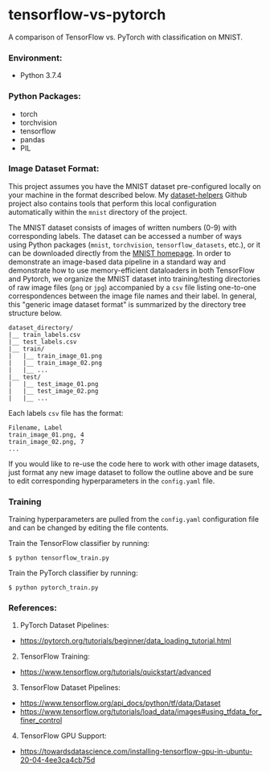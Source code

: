 # tensorflow-vs-pytorch
A comparison of TensorFlow vs. PyTorch with classification on MNIST.

### Environment:

- Python 3.7.4

### Python Packages:

- torch
- torchvision
- tensorflow
- pandas
- PIL

### Image Dataset Format:

This project assumes you have the MNIST dataset pre-configured locally on your machine in the format described below. My [dataset-helpers](https://github.com/dylanell/dataset-helpers) Github project also contains tools that perform this local configuration automatically within the `mnist` directory of the project.

The MNIST dataset consists of images of written numbers (0-9) with corresponding labels. The dataset can be accessed a number of ways using Python packages (`mnist`, `torchvision`, `tensorflow_datasets`, etc.), or it can be downloaded directly from the [MNIST homepage](http://yann.lecun.com/exdb/mnist/). In order to demonstrate an image-based data pipeline in a standard way and demonstrate how to use memory-efficient dataloaders in both TensorFlow and Pytorch, we organize the MNIST dataset into training/testing directories of raw image files (`png` or `jpg`) accompanied by a `csv` file listing one-to-one correspondences between the image file names and their label. In general, this "generic image dataset format" is summarized by the directory tree structure below.

```
dataset_directory/
|__ train_labels.csv
|__ test_labels.csv
|__ train/
|   |__ train_image_01.png
|   |__ train_image_02.png
|   |__ ...
|__ test/
|   |__ test_image_01.png
|   |__ test_image_02.png
|   |__ ...   
```

Each labels `csv` file has the format:

```
Filename, Label
train_image_01.png, 4
train_image_02.png, 7
...
```

If you would like to re-use the code here to work with other image datasets, just format any new image dataset to follow the outline above and be sure to edit corresponding hyperparameters in the `config.yaml` file.

### Training

Training hyperparameters are pulled from the `config.yaml` configuration file and can be changed by editing the file contents.

Train the TensorFlow classifier by running:

```
$ python tensorflow_train.py
```

Train the PyTorch classifier by running:

```
$ python pytorch_train.py
```

### References:

1. PyTorch Dataset Pipelines:
  * https://pytorch.org/tutorials/beginner/data_loading_tutorial.html
2. TensorFlow Training:
  * https://www.tensorflow.org/tutorials/quickstart/advanced
3. TensorFlow Dataset Pipelines:
  * https://www.tensorflow.org/api_docs/python/tf/data/Dataset
  * https://www.tensorflow.org/tutorials/load_data/images#using_tfdata_for_finer_control
4. TensorFlow GPU Support:
  * https://towardsdatascience.com/installing-tensorflow-gpu-in-ubuntu-20-04-4ee3ca4cb75d
